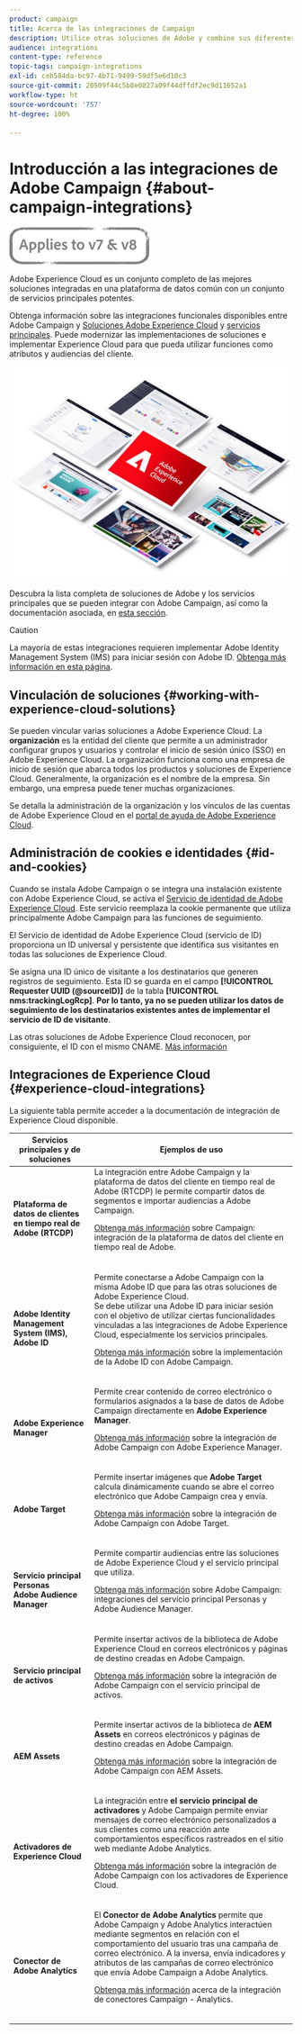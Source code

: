 ```yaml
---
product: campaign
title: Acerca de las integraciones de Campaign
description: Utilice otras soluciones de Adobe y combine sus diferentes capacidades con Campaign.
audience: integrations
content-type: reference
topic-tags: campaign-integrations
exl-id: ceb584da-bc97-4b71-9499-59df5e6d10c3
source-git-commit: 20509f44c5b8e0827a09f44dffdf2ec9d11652a1
workflow-type: ht
source-wordcount: '757'
ht-degree: 100%

---
```


# Introducción a las integraciones de Adobe Campaign {#about-campaign-integrations}

![](../../assets/common.svg)

Adobe Experience Cloud es un conjunto completo de las mejores soluciones integradas en una plataforma de datos común con un conjunto de servicios principales potentes.

Obtenga información sobre las integraciones funcionales disponibles entre Adobe Campaign y [Soluciones Adobe Experience Cloud](https://experienceleague.adobe.com/docs/core-services/interface/marketing-cloud-integrations.html?lang=es) y [servicios principales](https://experienceleague.adobe.com/docs/core-services/interface/about-core-services/core-services.html?lang=es). Puede modernizar las implementaciones de soluciones e implementar Experience Cloud para que pueda utilizar funciones como atributos y audiencias del cliente.

![](assets/ExCloud-solutions.png)

Descubra la lista completa de soluciones de Adobe y los servicios principales que se pueden integrar con Adobe Campaign, así como la documentación asociada, en [esta sección](#experience-cloud-integrations).

>[!CAUTION]
>
>La mayoría de estas integraciones requieren implementar Adobe Identity Management System (IMS) para iniciar sesión con Adobe ID. [Obtenga más información en esta página](../../integrations/using/about-adobe-id.md).

## Vinculación de soluciones {#working-with-experience-cloud-solutions}

Se pueden vincular varias soluciones a Adobe Experience Cloud. La **organización** es la entidad del cliente que permite a un administrador configurar grupos y usuarios y controlar el inicio de sesión único (SSO) en Adobe Experience Cloud. La organización funciona como una empresa de inicio de sesión que abarca todos los productos y soluciones de Experience Cloud. Generalmente, la organización es el nombre de la empresa. Sin embargo, una empresa puede tener muchas organizaciones.

Se detalla la administración de la organización y los vínculos de las cuentas de Adobe Experience Cloud en el [portal de ayuda de Adobe Experience Cloud](https://experienceleague.adobe.com/docs/core-services/interface/manage-users-and-products/organizations.html?lang=es).

## Administración de cookies e identidades {#id-and-cookies}

Cuando se instala Adobe Campaign o se integra una instalación existente con Adobe Experience Cloud, se activa el [Servicio de identidad de Adobe Experience Cloud](https://experienceleague.adobe.com/docs/id-service/using/home.html?lang=es). Este servicio reemplaza la cookie permanente que utiliza principalmente Adobe Campaign para las funciones de seguimiento.

El Servicio de identidad de Adobe Experience Cloud (servicio de ID) proporciona un ID universal y persistente que identifica sus visitantes en todas las soluciones de Experience Cloud.

Se asigna una ID único de visitante a los destinatarios que generen registros de seguimiento. Esta ID se guarda en el campo **[!UICONTROL Requester UUID (@sourceID)]** de la tabla **[!UICONTROL nms:trackingLogRcp]**. **Por lo tanto, ya no se pueden utilizar los datos de seguimiento de los destinatarios existentes antes de implementar el servicio de ID de visitante**.

Las otras soluciones de Adobe Experience Cloud reconocen, por consiguiente, el ID con el mismo CNAME. [Más información](https://experienceleague.adobe.com/docs/id-service/using/reference/analytics-reference/cname.html?lang=es)

## Integraciones de Experience Cloud {#experience-cloud-integrations}

La siguiente tabla permite acceder a la documentación de integración de Experience Cloud disponible.

<table> 
 <thead> 
  <tr> 
   <th> Servicios principales y de soluciones<br /> </th> 
   <th> Ejemplos de uso<br /> </th> 
  </tr> 
 </thead> 
 <tbody> 
  <tr> 
   <td> <strong>Plataforma de datos de clientes en tiempo real de Adobe (RTCDP)</strong><br /> </td> 
   <td> La integración entre Adobe Campaign y la plataforma de datos del cliente en tiempo real de Adobe (RTCDP) le permite compartir datos de segmentos e importar audiencias a Adobe Campaign.<br /> <p><a href="../../integrations/using/get-started-sources-destinations.md">Obtenga más información</a> sobre Campaign: integración de la plataforma de datos del cliente en tiempo real de Adobe.</p><br /> </td> 
  </tr> 
  <tr> 
   <td> <strong>Adobe Identity Management System (IMS), Adobe ID</strong><br /> </td> 
   <td> Permite conectarse a Adobe Campaign con la misma Adobe ID que para las otras soluciones de Adobe Experience Cloud.<br /> Se debe utilizar una Adobe ID para iniciar sesión con el objetivo de utilizar ciertas funcionalidades vinculadas a las integraciones de Adobe Experience Cloud, especialmente los servicios principales.<br /> <p><a href="../../integrations/using/about-adobe-id.md">Obtenga más información</a> sobre la implementación de la Adobe ID con Adobe Campaign.</p><br /> </td> 
  </tr> 
  <tr> 
   <td> <strong>Adobe Experience Manager</strong><br /> </td> 
   <td> Permite crear contenido de correo electrónico o formularios asignados a la base de datos de Adobe Campaign directamente en <strong>Adobe Experience Manager</strong>.<br /> <p><a href="../../integrations/using/about-adobe-experience-manager.md">Obtenga más información</a> sobre la integración de Adobe Campaign con Adobe Experience Manager.</p><br /> </td> 
  </tr> 
  <tr> 
   <td> <strong>Adobe Target</strong><br /> </td> 
   <td> Permite insertar imágenes que <strong>Adobe Target</strong> calcula dinámicamente cuando se abre el correo electrónico que Adobe Campaign crea y envía.<br /> <p><a href="../../integrations/using/integrating-with-adobe-target.md">Obtenga más información</a> sobre la integración de Adobe Campaign con Adobe Target.</p><br /> </td> 
  </tr> 
  <tr> 
   <td> <strong>Servicio principal Personas</strong><br /> <strong>Adobe Audience Manager</strong><br /> </td> 
   <td> Permite compartir audiencias entre las soluciones de Adobe Experience Cloud y el servicio principal que utiliza.<br /> <p><a href="../../integrations/using/sharing-audiences-with-adobe-experience-cloud.md">Obtenga más información</a> sobre Adobe Campaign: integraciones del servicio principal Personas y Adobe Audience Manager.</p><br /> </td> 
  </tr> 
  <tr> 
   <td> <strong>Servicio principal de activos</strong><br /> </td> 
   <td> Permite insertar activos de la biblioteca de Adobe Experience Cloud en correos electrónicos y páginas de destino creadas en Adobe Campaign.<br /> <p><a href="../../integrations/using/configuring-access-to-assets.md#integrating-with-experience-cloud-assets">Obtenga más información</a> sobre la integración de Adobe Campaign con el servicio principal de activos.</p><br /> </td> 
  </tr> 
  <tr> 
   <td> <strong>AEM Assets</strong><br /> </td> 
   <td> Permite insertar activos de la biblioteca de <strong>AEM Assets</strong> en correos electrónicos y páginas de destino creadas en Adobe Campaign.<br /> <p><a href="../../integrations/using/configuring-access-to-assets.md#integrating-with-aem-assets">Obtenga más información</a> sobre la integración de Adobe Campaign con AEM Assets.</p><br /> </td> 
  </tr> 
  <tr> 
   <td> <strong>Activadores de Experience Cloud</strong><br /> </td> 
   <td> La integración entre <strong>el servicio principal de activadores</strong> y Adobe Campaign permite enviar mensajes de correo electrónico personalizados a sus clientes como una reacción ante comportamientos específicos rastreados en el sitio web mediante Adobe Analytics.<br /> <p><a href="https://helpx.adobe.com/es/campaign/kb/triggers-and-campaign.html">Obtenga más información</a> sobre la integración de Adobe Campaign con los activadores de Experience Cloud.</p><br /> </td> 
  </tr> 
  <tr> 
   <td> <strong>Conector de Adobe Analytics</strong><br /> </td> 
   <td> El <strong>Conector de Adobe Analytics </strong> permite que Adobe Campaign y Adobe Analytics interactúen mediante segmentos en relación con el comportamiento del usuario tras una campaña de correo electrónico. A la inversa, envía indicadores y atributos de las campañas de correo electrónico que envía Adobe Campaign a Adobe Analytics.<br /> <p><a href="../../platform/using/adobe-analytics-connector.md">Obtenga más información</a> acerca de la integración de conectores Campaign - Analytics.</p><br /> </td> 
  </tr> 
 </tbody> 
</table>
